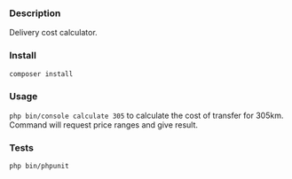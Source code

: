### Description
Delivery cost calculator.

### Install
`composer install`

### Usage
`php bin/console calculate 305` to calculate the cost of transfer for 305km.
Command will request price ranges and give result. 

### Tests
`php bin/phpunit`
